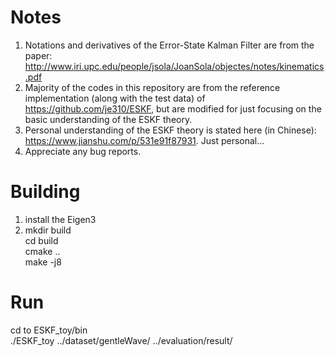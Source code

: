 # Notes
1. Notations and derivatives of the Error-State Kalman Filter are from the paper: http://www.iri.upc.edu/people/jsola/JoanSola/objectes/notes/kinematics.pdf
2. Majority of the codes in this repository are from the reference implementation (along with the test data) of https://github.com/je310/ESKF, but are modified for just focusing on the basic understanding of the ESKF theory.
3. Personal understanding of the ESKF theory is stated here (in Chinese): https://www.jianshu.com/p/531e91f87931. Just personal...
4. Appreciate any bug reports.


# Building 
1.  install the Eigen3
2.  mkdir build \
    cd build \
    cmake .. \
    make -j8

# Run
cd to ESKF_toy/bin \
./ESKF_toy ../dataset/gentleWave/ ../evaluation/result/
